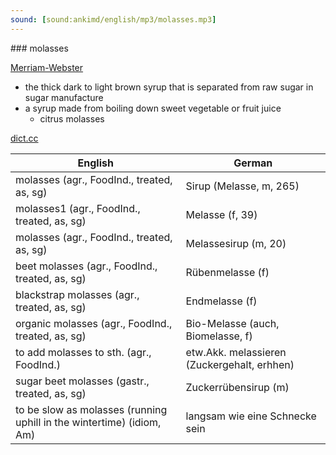 ```yaml
---
sound: [sound:ankimd/english/mp3/molasses.mp3]
---
```


\### molasses

[Merriam-Webster](https://www.merriam-webster.com/dictionary/molasses)

- the thick dark to light brown syrup that is separated from raw sugar in sugar manufacture
- a syrup made from boiling down sweet vegetable or fruit juice
    - citrus molasses

[dict.cc](https://www.dict.cc/molasses)

| English        | German       |
| -------------- | ------------ |
| molasses (agr., FoodInd., treated, as, sg) | Sirup (Melasse, m, 265) |
| molasses1 (agr., FoodInd., treated, as, sg) | Melasse (f, 39) |
| molasses (agr., FoodInd., treated, as, sg) | Melassesirup (m, 20) |
| beet molasses (agr., FoodInd., treated, as, sg) | Rübenmelasse (f) |
| blackstrap molasses (agr., treated, as, sg) | Endmelasse (f) |
| organic molasses (agr., FoodInd., treated, as, sg) | Bio-Melasse (auch, Biomelasse, f) |
| to add molasses to sth. (agr., FoodInd.) | etw.Akk. melassieren (Zuckergehalt, erhhen) |
| sugar beet molasses (gastr., treated, as, sg) | Zuckerrübensirup (m) |
| to be slow as molasses (running uphill in the wintertime) (idiom, Am) | langsam wie eine Schnecke sein |
